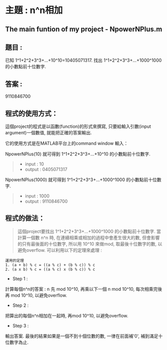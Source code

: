 # 主題 : n^n相加
## The main funtion of my project - NpowerNPlus.m
## 題目 :
已知 1^1+2^2+3^3+...+10^10=10405071317. 找出 1^1+2^2+3^3+...+1000^1000 的小數點前十位數字.

## 答案 :
9110846700

## 程式的使用方式：
這個project的程式是以函數(function)的形式來撰寫, 只要給輸入引數(input argument)一個數值, 就能把正確的答案輸出.

它的使用方式是在MATLAB平台上的command window 輸入：

NpowerNPlus(10) 就可得到 1^1+2^2+3^3+...+10^10 的小數點前十位數字.
>* input : 10
>* output : 0405071317

NpowerNPlus(1000) 就可得到 1^1+2^2+3^3+...+1000^1000 的小數點前十位數字.
>* input : 1000
>* output : 9110846700
 
## 程式的做法：
> 這個project要找出 1^1+2^2+3^3+...+1000^1000 的小數點前十位數字. 當計算一個數 n^n 時, 在連續相乘或相加的過程中會產生很大的數, 但會影響的只有最後面的十位數字, 所以用 10^10 來做mod, 取最後十位數字的數, 以避免overflow. 可以利用以下的定理來處理 :
```
運用的定理
1. (a + b) % c = ((a % c) + (b % c)) % c
2. (a x b) % c = ((a % c) x (b % c)) % c
```

* Step 1 :

計算每個n^n的答案 : n 先 mod 10^10, 再乘以下一個 n mod 10^10, 每次相乘完後再 mod 10^10, 以避免overflow. 

* Step 2 :

把算出的每個n^n相加在一起時, 再mod 10^10, 以避免overflow.

* Step 3 :

輸出答案. 最後的結果如果是一個不到十個位數的數, 一律在前面補'0', 補到滿足十位數字為止.



